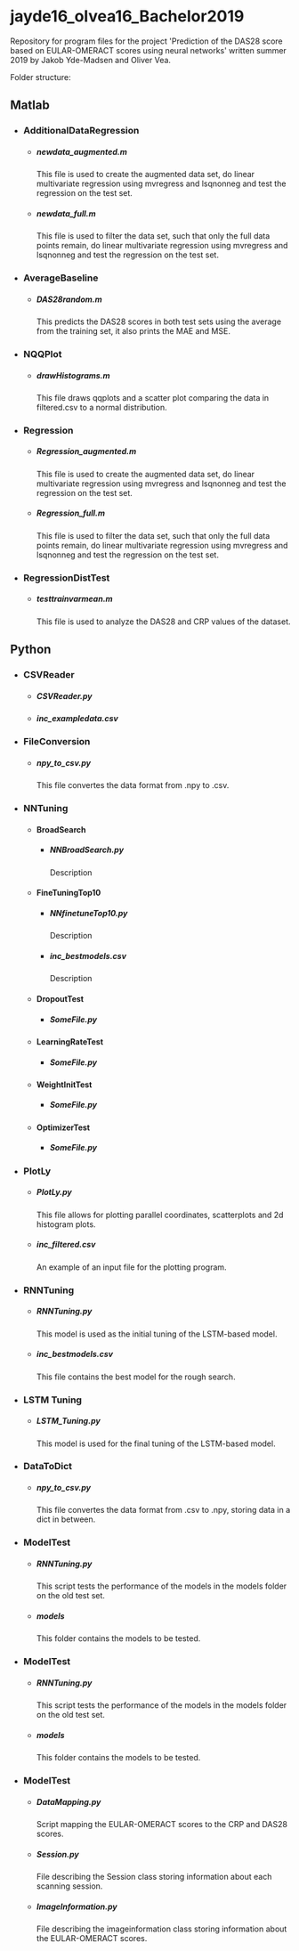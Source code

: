 # jayde16_olvea16_Bachelor2019
Repository for program files for the project 'Prediction of the DAS28 score based on EULAR-OMERACT scores using neural networks' written summer 2019 by Jakob Yde-Madsen and Oliver Vea.

Folder structure:

## Matlab

- ### AdditionalDataRegression
  - ##### newdata_augmented.m
    This file is used to create the augmented data set, do linear multivariate regression using mvregress and lsqnonneg and test the regression on the test set.
  - ##### newdata_full.m
    This file is used to filter the data set, such that only the full data points remain, do linear multivariate regression using mvregress and lsqnonneg and test the regression on the test set.

- ### AverageBaseline
  - ##### DAS28random.m
    This predicts the DAS28 scores in both test sets using the average from the training set, it also prints the MAE and MSE.

- ### NQQPlot
  - ##### drawHistograms.m
    This file draws qqplots and a scatter plot comparing the data in filtered.csv to a normal distribution.

- ### Regression
  - ##### Regression_augmented.m
    This file is used to create the augmented data set, do linear multivariate regression using mvregress and lsqnonneg and test the regression on the test set.
  - ##### Regression_full.m
    This file is used to filter the data set, such that only the full data points remain, do linear multivariate regression using mvregress and lsqnonneg and test the regression on the test set.

- ### RegressionDistTest
  - ##### testtrainvarmean.m
    This file is used to analyze the DAS28 and CRP values of the dataset.


## Python
- ### CSVReader
  - ##### CSVReader.py
  - ##### inc_exampledata.csv

- ### FileConversion
  - ##### npy_to_csv.py
    This file convertes the data format from .npy to .csv.

- ### NNTuning
  - #### BroadSearch
    - ##### NNBroadSearch.py
      Description
  - #### FineTuningTop10
    - ##### NNfinetuneTop10.py
      Description
    - ##### inc_bestmodels.csv
      Description
  - #### DropoutTest
    - ##### SomeFile.py
  - #### LearningRateTest
    - ##### SomeFile.py
  - #### WeightInitTest
    - ##### SomeFile.py
  - #### OptimizerTest
    - ##### SomeFile.py

- ### PlotLy
  - ##### PlotLy.py
    This file allows for plotting parallel coordinates, scatterplots and 2d histogram plots.
  - ##### inc_filtered.csv
    An example of an input file for the plotting program.

- ### RNNTuning
  - ##### RNNTuning.py
    This model is used as the initial tuning of the LSTM-based model.
  - ##### inc_bestmodels.csv
    This file contains the best model for the rough search.
    
- ### LSTM Tuning
  - ##### LSTM_Tuning.py
    This model is used for the final tuning of the LSTM-based model.
    
- ### DataToDict
  - ##### npy_to_csv.py
    This file convertes the data format from .csv to .npy, storing data in a dict in between.
    
- ### ModelTest
  - ##### RNNTuning.py
    This script tests the performance of the models in the models folder on the old test set.
  - ##### models
    This folder contains the models to be tested.
    
- ### ModelTest
  - ##### RNNTuning.py
    This script tests the performance of the models in the models folder on the old test set.
  - ##### models
    This folder contains the models to be tested.
    
- ### ModelTest
  - ##### DataMapping.py
    Script mapping the EULAR-OMERACT scores to the CRP and DAS28 scores.
  - ##### Session.py
    File describing the Session class storing information about each scanning session.
  - ##### ImageInformation.py
    File describing the imageinformation class storing information about the EULAR-OMERACT scores.
    


